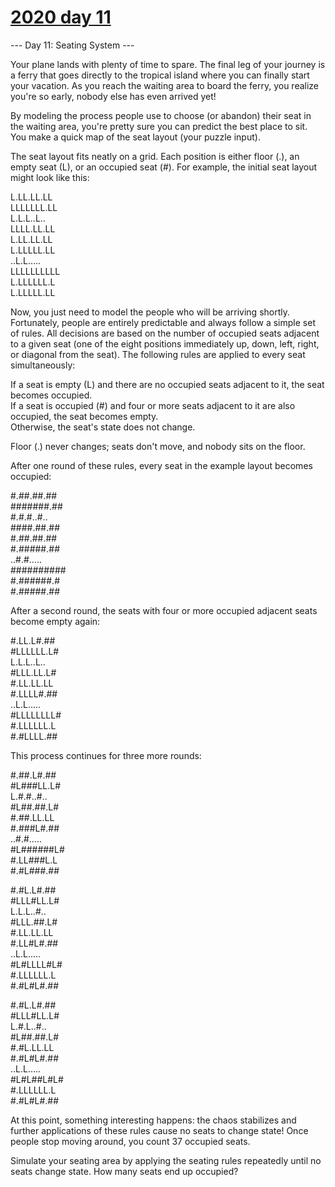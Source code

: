 # [2020 day 11](https://adventofcode.com/2020/day/11)

--- Day 11: Seating System ---

Your plane lands with plenty of time to spare. The final leg of your journey is a ferry that goes directly to the tropical island where you can finally start your vacation. As you reach the waiting area to board the ferry, you realize you're so early, nobody else has even arrived yet!

By modeling the process people use to choose (or abandon) their seat in the waiting area, you're pretty sure you can predict the best place to sit. You make a quick map of the seat layout (your puzzle input).

The seat layout fits neatly on a grid. Each position is either floor (.), an empty seat (L), or an occupied seat (#). For example, the initial seat layout might look like this:

L.LL.LL.LL\
LLLLLLL.LL\
L.L.L..L..\
LLLL.LL.LL\
L.LL.LL.LL\
L.LLLLL.LL\
..L.L.....\
LLLLLLLLLL\
L.LLLLLL.L\
L.LLLLL.LL

Now, you just need to model the people who will be arriving shortly. Fortunately, people are entirely predictable and always follow a simple set of rules. All decisions are based on the number of occupied seats adjacent to a given seat (one of the eight positions immediately up, down, left, right, or diagonal from the seat). The following rules are applied to every seat simultaneously:

If a seat is empty (L) and there are no occupied seats adjacent to it, the seat becomes occupied.\
If a seat is occupied (#) and four or more seats adjacent to it are also occupied, the seat becomes empty.\
Otherwise, the seat's state does not change.

Floor (.) never changes; seats don't move, and nobody sits on the floor.

After one round of these rules, every seat in the example layout becomes occupied:

#.##.##.##\
#######.##\
#.#.#..#..\
####.##.##\
#.##.##.##\
#.#####.##\
..#.#.....\
##########\
#.######.#\
#.#####.##

After a second round, the seats with four or more occupied adjacent seats become empty again:

#.LL.L#.##\
#LLLLLL.L#\
L.L.L..L..\
#LLL.LL.L#\
#.LL.LL.LL\
#.LLLL#.##\
..L.L.....\
#LLLLLLLL#\
#.LLLLLL.L\
#.#LLLL.##

This process continues for three more rounds:

#.##.L#.##\
#L###LL.L#\
L.#.#..#..\
#L##.##.L#\
#.##.LL.LL\
#.###L#.##\
..#.#.....\
#L######L#\
#.LL###L.L\
#.#L###.##

#.#L.L#.##\
#LLL#LL.L#\
L.L.L..#..\
#LLL.##.L#\
#.LL.LL.LL\
#.LL#L#.##\
..L.L.....\
#L#LLLL#L#\
#.LLLLLL.L\
#.#L#L#.##

#.#L.L#.##\
#LLL#LL.L#\
L.#.L..#..\
#L##.##.L#\
#.#L.LL.LL\
#.#L#L#.##\
..L.L.....\
#L#L##L#L#\
#.LLLLLL.L\
#.#L#L#.##

At this point, something interesting happens: the chaos stabilizes and further applications of these rules cause no seats to change state! Once people stop moving around, you count 37 occupied seats.

Simulate your seating area by applying the seating rules repeatedly until no seats change state. How many seats end up occupied?